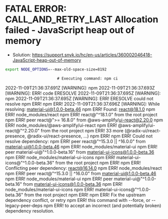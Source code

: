 # FATAL ERROR: CALL_AND_RETRY_LAST Allocation failed - JavaScript heap out of memory
- Solution: https://support.snyk.io/hc/en-us/articles/360002046418-JavaScript-heap-out-of-memory

```sh
export NODE_OPTIONS=--max-old-space-size=8192
```



                           # Executing command: npm ci
2022-11-09T21:36:37.691Z [WARNING]: npm
2022-11-09T21:36:37.693Z [WARNING]: ERR! code ERESOLVE
2022-11-09T21:36:37.695Z [WARNING]: npm
2022-11-09T21:36:37.695Z [WARNING]: ERR! ERESOLVE could not resolve
                                    npm ERR!
                                    npm ERR!
2022-11-09T21:36:37.696Z [WARNING]: While resolving: material-ui@1.0.0-beta.46
                                    npm ERR! Found: react@18.1.0
                                    npm ERR! node_modules/react
                                    npm ERR!   react@"^18.1.0" from the root project
                                    npm ERR!   peer react@">= 16.8.0" from @aws-amplify/ui-react@2.20.0
                                    npm ERR!   node_modules/@aws-amplify/ui-react
                                    npm ERR!     @aws-amplify/ui-react@"^2.20.0" from the root project
                                    npm ERR!   33 more (@radix-ui/react-presence, @radix-ui/react-presence, ...)
                                    npm ERR!
                                    npm ERR! Could not resolve dependency:
                                    npm ERR! peer react@"^15.3.0 || ^16.0.0" from material-ui@1.0.0-beta.46
                                    npm ERR! node_modules/material-ui
                                    npm ERR!   peer material-ui@"^1.0.0-beta.16" from material-ui-icons@1.0.0-beta.36
                                    npm ERR!   node_modules/material-ui-icons
                                    npm ERR!     material-ui-icons@"^1.0.0-beta.36" from the root project
                                    npm ERR!
                                    npm ERR! Conflicting peer dependency: react@16.14.0
                                    npm ERR! node_modules/react
                                    npm ERR!   peer react@"^15.3.0 || ^16.0.0" from material-ui@1.0.0-beta.46
                                    npm ERR!   node_modules/material-ui
                                    npm ERR!     peer material-ui@"^1.0.0-beta.16" from material-ui-icons@1.0.0-beta.36
                                    npm ERR!     node_modules/material-ui-icons
                                    npm ERR!       material-ui-icons@"^1.0.0-beta.36" from the root project
                                    npm ERR!
                                    npm ERR! Fix the upstream dependency conflict, or retry
                                    npm ERR! this command with --force, or --legacy-peer-deps
                                    npm ERR! to accept an incorrect (and potentially broken) dependency resolution.
